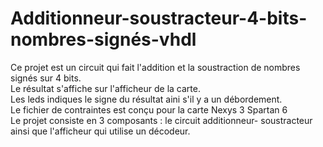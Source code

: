 # Additionneur-soustracteur-4-bits-nombres-signés-vhdl
 Ce projet est un circuit qui fait l'addition et la soustraction de nombres signés sur 4 bits.
 <br> Le résultat s'affiche sur l'afficheur de la carte.
 <br> Les leds indiques le signe du résultat aini s'il y a un débordement.
 <br> Le fichier de contraintes est conçu pour la carte Nexys 3 Spartan 6
 <br> Le projet consiste en 3 composants : le circuit additionneur- soustracteur ainsi que l'afficheur qui utilise un décodeur.
